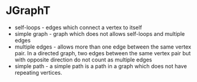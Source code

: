 JGraphT
=============
* self-loops - edges which connect a vertex to itself
* simple graph - graph which does not allows self-loops and multiple edges
* multiple edges - allows more than one edge between the same vertex pair. In a directed graph, two edges between the 
  same vertex pair but with opposite direction do not count as multiple edges
* simple path - a simple path is a path in a graph which does not have repeating vertices.
